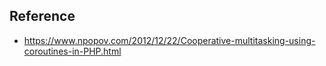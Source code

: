 ## Reference
- https://www.npopov.com/2012/12/22/Cooperative-multitasking-using-coroutines-in-PHP.html
